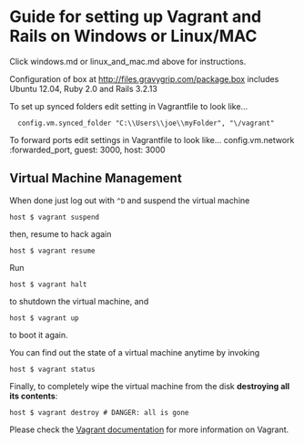 # Guide for setting up Vagrant and Rails on Windows or Linux/MAC

Click windows.md or linux_and_mac.md above for instructions.

Configuration of box at http://files.gravygrip.com/package.box includes Ubuntu 12.04, Ruby 2.0 and Rails 3.2.13

To set up synced folders edit setting in Vagrantfile to look like...

      config.vm.synced_folder "C:\\Users\\joe\\myFolder", "\/vagrant"

To forward ports edit settings in Vagrantfile to look like...
        config.vm.network :forwarded_port, guest: 3000, host: 3000

## Virtual Machine Management

When done just log out with `^D` and suspend the virtual machine

    host $ vagrant suspend

then, resume to hack again

    host $ vagrant resume

Run

    host $ vagrant halt

to shutdown the virtual machine, and

    host $ vagrant up

to boot it again.

You can find out the state of a virtual machine anytime by invoking

    host $ vagrant status

Finally, to completely wipe the virtual machine from the disk **destroying all its contents**:

    host $ vagrant destroy # DANGER: all is gone

Please check the [Vagrant documentation](http://docs.vagrantup.com/v2/) for more information on Vagrant.

